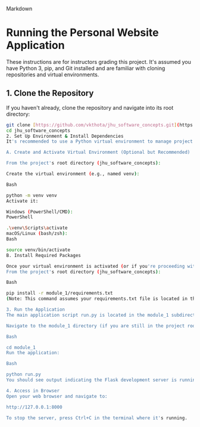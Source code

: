 Markdown

# Running the Personal Website Application

These instructions are for instructors grading this project. It's assumed you have Python 3, pip, and Git installed and are familiar with cloning repositories and virtual environments.

## 1. Clone the Repository

If you haven't already, clone the repository and navigate into its root directory:

```bash
git clone [https://github.com/vkthota/jhu_software_concepts.git](https://github.com/vkthota/jhu_software_concepts.git)
cd jhu_software_concepts
2. Set Up Environment & Install Dependencies
It's recommended to use a Python virtual environment to manage project dependencies.

A. Create and Activate Virtual Environment (Optional but Recommended)

From the project's root directory (jhu_software_concepts):

Create the virtual environment (e.g., named venv):

Bash

python -m venv venv
Activate it:

Windows (PowerShell/CMD):
PowerShell

.\venv\Scripts\activate
macOS/Linux (bash/zsh):
Bash

source venv/bin/activate
B. Install Required Packages

Once your virtual environment is activated (or if you're proceeding without one), install the dependencies.
From the project's root directory (jhu_software_concepts):

Bash

pip install -r module_1/requirements.txt
(Note: This command assumes your requirements.txt file is located in the jhu_software_concepts/module_1/ directory. If it's directly in the root jhu_software_concepts/ directory, change the command above to pip install -r requirements.txt.)

3. Run the Application
The main application script run.py is located in the module_1 subdirectory.

Navigate to the module_1 directory (if you are still in the project root):

Bash

cd module_1
Run the application:

Bash

python run.py
You should see output indicating the Flask development server is running, typically on http://127.0.0.1:8000/ or http://0.0.0.0:8000/.

4. Access in Browser
Open your web browser and navigate to:

http://127.0.0.1:8000

To stop the server, press Ctrl+C in the terminal where it's running.

